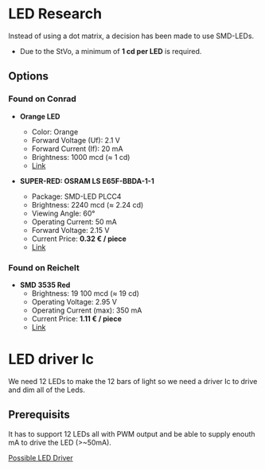 # LED Research

Instead of using a dot matrix, a decision has been made to use SMD-LEDs.

- Due to the StVo, a minimum of **1 cd per LED** is required.

## Options

### Found on Conrad
- **Orange LED**  
  - Color: Orange  
  - Forward Voltage (Uf): 2.1 V  
  - Forward Current (If): 20 mA  
  - Brightness: 1000 mcd (≈ 1 cd)  
  - [Link](https://www.conrad.at/de/p/kingbright-kptd-3216seck-smd-led-1206-orange-1000-mcd-35-20-ma-2-1-v-1050405.html)

- **SUPER-RED: OSRAM LS E65F-BBDA-1-1**  
  - Package: SMD-LED PLCC4  
  - Brightness: 2240 mcd (≈ 2.24 cd)  
  - Viewing Angle: 60°  
  - Operating Current: 50 mA  
  - Forward Voltage: 2.15 V  
  - Current Price: **0.32 € / piece**  
  - [Link](https://www.conrad.at/de/p/osram-ls-e65f-bbda-1-1-smd-led-plcc4-super-rot-2240-mcd-60-50-ma-2-15-v-523306.html?utm_source=chatgpt.com)

### Found on Reichelt
- **SMD 3535 Red**
  - Brightness: 19 100 mcd (≈ 19 cd)  
  - Operating Voltage: 2.95 V  
  - Operating Current (max): 350 mA  
  - Current Price: **1.11 € / piece**  
  - [Link](https://www.reichelt.at/at/de/shop/produkt/led_smd_3535_rot_19100_mcd_120_-156298?PROVID=2807&utm_source=chatgpt.com)

# LED driver Ic

We need 12 LEDs to make the 12 bars of light so we need a driver Ic to drive and dim all of the Leds.

## Prerequisits

It has to support 12 LEDs all with PWM output and be able to supply enouth mA to drive the LED (>~50mA).

[Possible LED Driver](https://www.mouser.de/ProductDetail/onsemi/NCV7684DQR2G?qs=sGAEpiMZZMviZ1ygyFMr3k0mYgJpFETSUvBmbUobfcF%252BSml7XHBTxg%3D%3D)